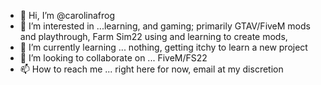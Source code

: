- 👋 Hi, I’m @carolinafrog
- 👀 I’m interested in ...learning, and gaming; primarily GTAV/FiveM mods and playthrough, Farm Sim22 using and learning to create mods, 
- 🌱 I’m currently learning ... nothing, getting itchy to learn a new project
- 💞️ I’m looking to collaborate on ... FiveM/FS22
- 📫 How to reach me ... right here for now, email at my discretion 

<!---
carolinafrog/carolinafrog is a ✨ special ✨ repository because its `README.md` (this file) appears on your GitHub profile.
You can click the Preview link to take a look at your changes.
--->
